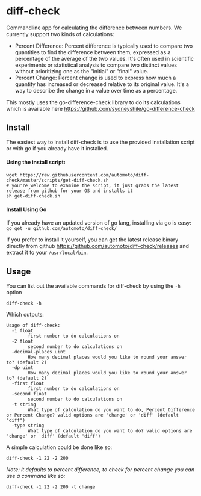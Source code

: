 # diff-check
Commandline app for calculating the difference between numbers. We currently support two kinds of calculations:
- Percent Difference: Percent difference is typically used to compare two quantities to find the difference between them, expressed as a percentage of the average of the two values. It's often used in scientific experiments or statistical analysis to compare two distinct values without prioritizing one as the "initial" or "final" value.
- Percent Change: Percent change is used to express how much a quantity has increased or decreased relative to its original value. It's a way to describe the change in a value over time as a percentage.

This mostly uses the go-difference-check library to do its calculations which is available here https://github.com/sydneyshile/go-difference-check

## Install
The easiest way to install diff-check is to use the provided installation script or with go if you already have it installed.
#### Using the install script:
```shell
wget https://raw.githubusercontent.com/automoto/diff-check/master/scripts/get-diff-check.sh
# you're welcome to examine the script, it just grabs the latest release from github for your OS and installs it
sh get-diff-check.sh
```

#### Install Using Go

If you already have an updated version of go lang, installing via go is easy:
`go get -u github.com/automoto/diff-check/`

If you prefer to install it yourself, you can get the latest release binary directly from github https://github.com/automoto/diff-check/releases and extract it to your `/usr/local/bin`.

## Usage

You can list out the available commands for diff-check by using the `-h` option
```
diff-check -h
```

Which outputs:

```
Usage of diff-check:
  -1 float
        first number to do calculations on
  -2 float
        second number to do calculations on
  -decimal-places uint
        How many decimal places would you like to round your answer to? (default 2)
  -dp uint
        How many decimal places would you like to round your answer to? (default 2)
  -first float
        first number to do calculations on
  -second float
        second number to do calculations on
  -t string
        What type of calculation do you want to do, Percent Difference or Percent Change? valid options are 'change' or 'diff' (default "diff")
  -type string
        What type of calculation do you want to do? valid options are 'change' or 'diff' (default "diff")

```

A simple calculation could be done like so:
```
diff-check -1 22 -2 200
```

_Note: it defaults to percent difference, to check for percent change you can use a command like so:_
```
diff-check -1 22 -2 200 -t change
```
